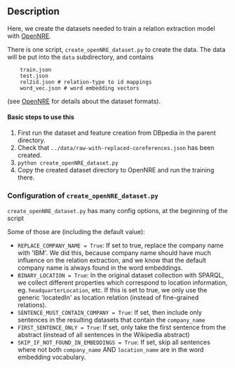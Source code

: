 ## Description

Here, we create the datasets needed to train a relation extraction model with [OpenNRE](https://github.com/thunlp/OpenNRE).

There is one script, `create_openNRE_dataset.py` to create the data.
The data will be put into the `data` subdirectory, and contains 
```
    train.json 
    test.json 
    rel2id.json # relation-type to id mappings
    word_vec.json # word embedding vectors
```
(see [OpenNRE](https://github.com/thunlp/OpenNRE) for details about the dataset formats).
    


#### Basic steps to use this

1. First run the dataset and feature creation from DBpedia in the parent directory.
2. Check that `../data/raw-with-replaced-coreferences.json` has been created.
3. `python create_openNRE_dataset.py`
4. Copy the created dataset directory to OpenNRE and run the training there.

### Configuration of `create_openNRE_dataset.py`

`create_openNRE_dataset.py` has many config options, at the beginning of the script

Some of those are (including the default value):
* `REPLACE_COMPANY_NAME = True`: If set to true, replace the company name with 'IBM'. We did this, because company name should have much influence on the relation extraction,
 and we know that the default company name is always found in the word embeddings.
* `BINARY_LOCATION = True`: In the original dataset collection with SPARQL, we collect different properties which correspond to location information, eg. `headquarterLocation`, etc.
If this is set to true, we only use the generic 'locatedIn' as location relation (instead of fine-grained relations).
* `SENTENCE_MUST_CONTAIN_COMPANY = True`: If set, then include only sentences in the resulting datasets that contain the `company_name`
* `FIRST_SENTENCE_ONLY = True`: If set, only take the first sentence from the abstract (instead of all sentences in the Wikipedia abstract)
* `SKIP_IF_NOT_FOUND_IN_EMBEDDINGS = True`: If set, skip all sentences where not both `company_name` AND `location_name` are in the word embedding vocabulary.


